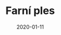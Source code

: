 ---
title: Farní ples
layout: gallery
date: 2020-01-11
imgseries: 2020
gallery: farni-ples-2020
titimg: /imgs/gallery/farni-ples-2020/title.JPG
---